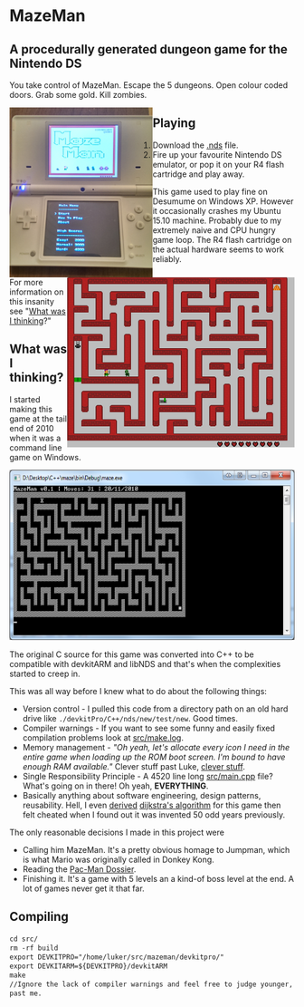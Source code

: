 # MazeMan
## A procedurally generated dungeon game for the Nintendo DS
You take control of MazeMan. Escape the 5 dungeons. Open colour coded doors. Grab some gold. Kill zombies.

<img  style="float: left;" src="https://github.com/convenient/mazeman/raw/master/README/on-console.jpg" height="300"> <img style="float: right;" src="https://github.com/convenient/mazeman/raw/master/README/zoom-game.png" height="300">

## Playing

  1. Download the [.nds](https://github.com/convenient/mazeman/raw/master/src/src.nds) file.
  1. Fire up your favourite Nintendo DS emulator, or pop it on your R4 flash cartridge and play away.

This game used to play fine on Desumume on Windows XP. However it occasionally crashes my Ubuntu 15.10 machine. Probably due to my extremely naive and CPU hungry game loop. The R4 flash cartridge on the actual hardware seems to work reliably.

For more information on this insanity see "[What was I thinking](#what-was-i-thinking)?"

## What was I thinking?

I started making this game at the tail end of 2010 when it was a command line game on Windows. 

<img src="https://github.com/convenient/mazeman/raw/master/README/command-line-2010.png" height="300">

The original C source for this game was converted into C++ to be compatible with devkitARM and libNDS and that's when the complexities started to creep in. 

This was all way before I knew what to do about the following things:

* Version control - I pulled this code from a directory path on an old hard drive like `./devkitPro/C++/nds/new/test/new`. Good times.
* Compiler warnings - If you want to see some funny and easily fixed compilation problems look at [src/make.log](https://github.com/convenient/mazeman/blob/master/src/make.log).
* Memory management - *"Oh yeah, let's allocate every icon I need in the entire game when loading up the ROM boot screen. I'm bound to have enough RAM available."* Clever stuff past Luke, [clever stuff](https://github.com/convenient/mazeman/blob/master/src/source/main.cpp#L579).
* Single Responsibility Principle - A 4520 line long [src/main.cpp](https://github.com/convenient/mazeman/blob/master/src/source/main.cpp) file? What's going on in there! Oh yeah, **EVERYTHING**.
* Basically anything about software engineering, design patterns, reusability. Hell, I even [derived](https://github.com/convenient/mazeman/blob/master/src/source/main.cpp#L1134) [dijkstra's algorithm](https://en.wikipedia.org/wiki/Dijkstra%27s_algorithm) for this game then felt cheated when I found out it was invented 50 odd years previously.

The only reasonable decisions I made in this project were

* Calling him MazeMan. It's a pretty obvious homage to Jumpman, which is what Mario was originally called in Donkey Kong.
* Reading the [Pac-Man Dossier](http://www.gamasutra.com/view/feature/3938/the_pacman_dossier.php?print=1).
* Finishing it. It's a game with 5 levels an a kind-of boss level at the end. A lot of games never get it that far. 

## Compiling

    cd src/
    rm -rf build
    export DEVKITPRO="/home/luker/src/mazeman/devkitpro/"
    export DEVKITARM=${DEVKITPRO}/devkitARM
    make
    //Ignore the lack of compiler warnings and feel free to judge younger, past me.
